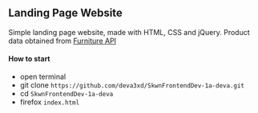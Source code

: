 ## Landing Page Website

Simple landing page website, made with HTML, CSS and jQuery. Product data obtained from [Furniture API](https://furniture-api.fly.dev/v1/products)

#### How to start 
- open terminal
- git clone `https://github.com/deva3xd/SkwnFrontendDev-1a-deva.git`
- cd `SkwnFrontendDev-1a-deva`
- firefox `index.html`